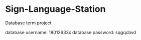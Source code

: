 # Sign-Language-Station
Database term project

database username: 18012633x
database password: sqgqcbvd
